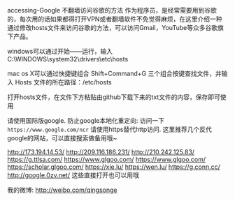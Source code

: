 accessing-Google
不翻墙访问谷歌的方法 作为程序员，是经常需要用到谷歌的，每次用的话如果都得打开VPN或者翻墙软件不免觉得麻烦，在这里介绍一种通过修改hosts文件来访问谷歌的方法，可以访问Gmail，YouTube等众多谷歌旗下产品。

windows可以通过开始——运行，输入C:\WINDOWS\system32\drivers\etc\hosts

mac os X可以通过快捷键组合 Shift+Command+G 三个组合按键查找文件，并输入 Hosts 文件的所在路径：/etc/hosts

打开hosts文件，在文件下方粘贴由github下载下来的txt文件的内容，保存即可使用

请使用国际版google. 防止google本地化重定向: 访问一下`https://www.google.com/ncr`
请使用https替代http访问.
这里推荐几个反代google的网站，可以直接搜索做备用哦~

http://173.194.14.53/
http://209.116.186.231/
http://210.242.125.83/
https://g.ttlsa.com/
https://www.glgoo.com/
https://www.glgoo.com/
https://scholar.glgoo.com/
https://xie.lu/
https://wen.lu/
https://g.conn.cc/
http://google.0zv.net/
这些直接打开也可以用哦

我的微博: http://weibo.com/qingsonge
